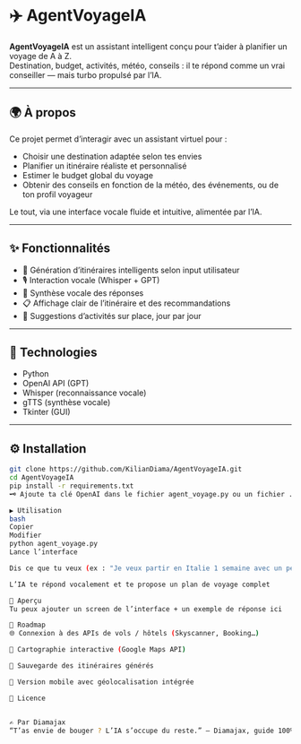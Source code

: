 # ✈️ AgentVoyageIA

**AgentVoyageIA** est un assistant intelligent conçu pour t’aider à planifier un voyage de A à Z.  
Destination, budget, activités, météo, conseils : il te répond comme un vrai conseiller — mais turbo propulsé par l’IA.

---

## 🌍 À propos

Ce projet permet d’interagir avec un assistant virtuel pour :

- Choisir une destination adaptée selon tes envies
- Planifier un itinéraire réaliste et personnalisé
- Estimer le budget global du voyage
- Obtenir des conseils en fonction de la météo, des événements, ou de ton profil voyageur

Le tout, via une interface vocale fluide et intuitive, alimentée par l’IA.

---

## ✨ Fonctionnalités

- 🧠 Génération d’itinéraires intelligents selon input utilisateur
- 🎙️ Interaction vocale (Whisper + GPT)
- 💬 Synthèse vocale des réponses
- 📋 Affichage clair de l’itinéraire et des recommandations
- 📆 Suggestions d’activités sur place, jour par jour

---

## 🧰 Technologies

- Python
- OpenAI API (GPT)
- Whisper (reconnaissance vocale)
- gTTS (synthèse vocale)
- Tkinter (GUI)

---

## ⚙️ Installation

```bash
git clone https://github.com/KilianDiama/AgentVoyageIA.git
cd AgentVoyageIA
pip install -r requirements.txt
🗝️ Ajoute ta clé OpenAI dans le fichier agent_voyage.py ou un fichier .env.

▶️ Utilisation
bash
Copier
Modifier
python agent_voyage.py
Lance l’interface

Dis ce que tu veux (ex : "Je veux partir en Italie 1 semaine avec un petit budget")

L’IA te répond vocalement et te propose un plan de voyage complet

📸 Aperçu
Tu peux ajouter un screen de l’interface + un exemple de réponse ici

🔮 Roadmap
🌐 Connexion à des APIs de vols / hôtels (Skyscanner, Booking…)

📍 Cartographie interactive (Google Maps API)

📆 Sauvegarde des itinéraires générés

📱 Version mobile avec géolocalisation intégrée

📜 Licence


✍️ Par Diamajax
“T’as envie de bouger ? L’IA s’occupe du reste.” — Diamajax, guide 100% digital 🌐✈️
